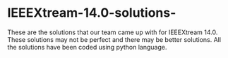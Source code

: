 # IEEEXtream-14.0-solutions-
These are the solutions that our team came up with for IEEEXtream 14.0. These solutions may not be perfect and there may be better solutions.
All the solutions have been coded using python language.
